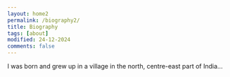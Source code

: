 ```yaml
---
layout: home2
permalink: /biography2/
title: Biography
tags: [about]
modified: 24-12-2024
comments: false
---
```



I was born and grew up in a village in the north, centre-east part of India... 
